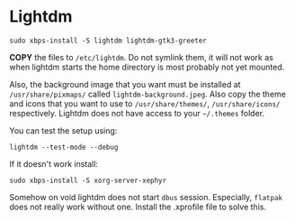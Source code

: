 # Lightdm

```shell
sudo xbps-install -S lightdm lightdm-gtk3-greeter
```

**COPY** the files to `/etc/lightdm`. Do not symlink them, it will not work as
when lightdm starts the home directory is most probably not yet mounted.

Also, the background image that you want must be installed at `/usr/share/pixmaps/`
called `lightdm-background.jpeg`.
Also copy the theme and icons that you want to use to `/usr/share/themes/`, `/usr/share/icons/`
respectively.
Lightdm does not have access to your `~/.themes` folder.

You can test the setup using:

```shell
lightdm --test-mode --debug
```

If it doesn't work install:

```shell
sudo xbps-install -S xorg-server-xephyr
```

Somehow on void lightdm does not start `dbus` session. Especially, `flatpak`
does not really work without one. Install the .xprofile file to solve this.
